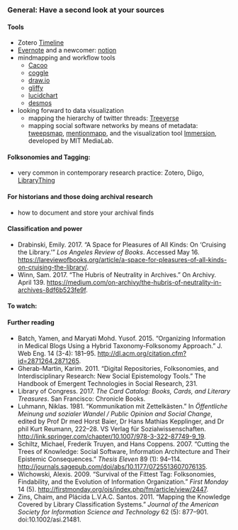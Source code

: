 ### General: Have a second look at your sources

#### Tools
* Zotero [Timeline](https://www.zotero.org/support/timelines)
* [Evernote](https://evernote.com/) and a newcomer: [notion](https://www.notion.so/)
* mindmapping and workflow tools
  * [Cacoo](https://cacoo.com)
  * [coggle](https://coggle.it/)
  * [draw.io](https://www.draw.io/)
  * [gliffy](https://www.gliffy.com/)
  * [lucidchart](https://www.lucidchart.com/)
  * [desmos](https://www.desmos.com/)
* looking forward to data visualization
  * mapping the hierarchy of twitter threads: [Treeverse](https://treeverse.app/)
  * mapping social software networks by means of metadata: [tweepsmap](https://tweepsmap.com/), [mentionmapp](http://mentionmapp.com/), and the visualization tool [Immersion](https://immersion.media.mit.edu/), developed by MIT MediaLab.

#### Folksonomies and Tagging: 
* very common in contemporary research practice: Zotero, Diigo, [LibraryThing](https://www.librarything.com/)

#### For historians and those doing archival research
* how to document and store your archival finds

#### Classification and power
* Drabinski, Emily. 2017. “A Space for Pleasures of All Kinds: On ‘Cruising the Library.’” *Los Angeles Review of Books*. Accessed May 16. https://lareviewofbooks.org/article/a-space-for-pleasures-of-all-kinds-on-cruising-the-library/.
* Winn, Sam. 2017. “The Hubris of Neutrality in Archives.” On Archivy. April 139. https://medium.com/on-archivy/the-hubris-of-neutrality-in-archives-8df6b523fe9f.

#### To watch:

#### Further reading
* Batch, Yamen, and Maryati Mohd. Yusof. 2015. “Organizing Information in Medical Blogs Using a Hybrid Taxonomy-Folksonomy Approach.” J. Web Eng. 14 (3-4): 181–95. http://dl.acm.org/citation.cfm?id=2871264.2871265.
* Gherab-Martin, Karim. 2011. “Digital Repositories, Folksonomies, and Interdisciplinary Research: New Social Epistemology Tools.” The Handbook of Emergent Technologies in Social Research, 231.
* Library of Congress. 2017. *The Card Catalog: Books, Cards, and Literary Treasures*. San Francisco: Chronicle Books.
* Luhmann, Niklas. 1981. “Kommunikation mit Zettelkästen.” In *Öffentliche Meinung und sozialer Wandel / Public Opinion and Social Change*, edited by Prof Dr med Horst Baier, Dr Hans Mathias Kepplinger, and Dr phil Kurt Reumann, 222–28. VS Verlag für Sozialwissenschaften. http://link.springer.com/chapter/10.1007/978-3-322-87749-9_19.
* Schiltz, Michael, Frederik Truyen, and Hans Coppens. 2007. “Cutting the Trees of Knowledge: Social Software, Information Architecture and Their Epistemic Consequences.” *Thesis Eleven* 89 (1): 94–114. http://journals.sagepub.com/doi/abs/10.1177/0725513607076135.
* Wichowski, Alexis. 2009. “Survival of the Fittest Tag: Folksonomies, Findability, and the Evolution of Information Organization.” *First Monday* 14 (5). http://firstmonday.org/ojs/index.php/fm/article/view/2447.
* Zins, Chaim, and Plácida L.V.A.C. Santos. 2011. “Mapping the Knowledge Covered by Library Classification Systems.” *Journal of the American Society for Information Science and Technology* 62 (5): 877–901. doi:10.1002/asi.21481.
 
